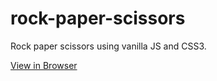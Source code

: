 # rock-paper-scissors

Rock paper scissors using vanilla JS and CSS3.

[View in Browser](https://shivamsaigupta.github.io/rock-paper-scissors/)

